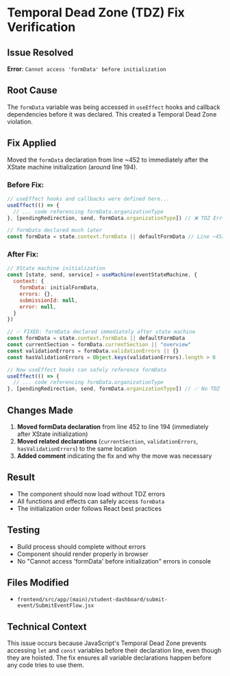 # Temporal Dead Zone (TDZ) Fix Verification

## Issue Resolved
**Error**: `Cannot access 'formData' before initialization`

## Root Cause
The `formData` variable was being accessed in `useEffect` hooks and callback dependencies before it was declared. This created a Temporal Dead Zone violation.

## Fix Applied
Moved the `formData` declaration from line ~452 to immediately after the XState machine initialization (around line 194).

### Before Fix:
```javascript
// useEffect hooks and callbacks were defined here...
useEffect(() => {
  // ... code referencing formData.organizationType
}, [pendingRedirection, send, formData.organizationType]) // ❌ TDZ Error!

// formData declared much later
const formData = state.context.formData || defaultFormData // Line ~452
```

### After Fix:
```javascript
// XState machine initialization
const [state, send, service] = useMachine(eventStateMachine, {
  context: {
    formData: initialFormData,
    errors: {},
    submissionId: null,
    error: null,
  }
})

// ✅ FIXED: formData declared immediately after state machine
const formData = state.context.formData || defaultFormData
const currentSection = formData.currentSection || "overview"
const validationErrors = formData.validationErrors || {}
const hasValidationErrors = Object.keys(validationErrors).length > 0

// Now useEffect hooks can safely reference formData
useEffect(() => {
  // ... code referencing formData.organizationType
}, [pendingRedirection, send, formData.organizationType]) // ✅ No TDZ Error!
```

## Changes Made
1. **Moved formData declaration** from line 452 to line 194 (immediately after XState initialization)
2. **Moved related declarations** (`currentSection`, `validationErrors`, `hasValidationErrors`) to the same location
3. **Added comment** indicating the fix and why the move was necessary

## Result
- The component should now load without TDZ errors
- All functions and effects can safely access `formData` 
- The initialization order follows React best practices

## Testing
- Build process should complete without errors
- Component should render properly in browser
- No "Cannot access 'formData' before initialization" errors in console

## Files Modified
- `frontend/src/app/(main)/student-dashboard/submit-event/SubmitEventFlow.jsx`

## Technical Context
This issue occurs because JavaScript's Temporal Dead Zone prevents accessing `let` and `const` variables before their declaration line, even though they are hoisted. The fix ensures all variable declarations happen before any code tries to use them. 